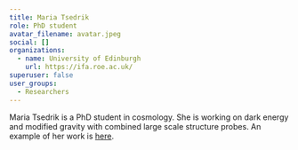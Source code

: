 ```yaml
---
title: Maria Tsedrik
role: PhD student
avatar_filename: avatar.jpeg
social: []
organizations:
  - name: University of Edinburgh
    url: https://ifa.roe.ac.uk/
superuser: false
user_groups:
  - Researchers
---
```

Maria Tsedrik is a PhD student in cosmology. She is working on dark energy and modified gravity with combined large scale structure probes. An example of her work is [here](https://arxiv.org/abs/2404.11508).